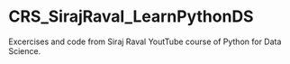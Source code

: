 # CRS_SirajRaval_LearnPythonDS
Excercises and code from Siraj Raval YoutTube course of Python for Data Science.

